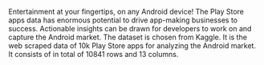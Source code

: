 Entertainment at your fingertips, on any Android device!
The Play Store apps data has enormous potential to drive app-making businesses to success. Actionable insights can be drawn for developers to work on and capture the Android market. The dataset is chosen from Kaggle. It is the web scraped data of 10k Play Store apps for analyzing the Android market. It consists of in total of 10841 rows and 13 columns.
